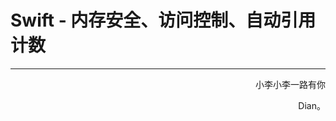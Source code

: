# Swift - 内存安全、访问控制、自动引用计数



















------

<p align="right" color="orange">	小李小李一路有你</p><p align="right" color="orange">	Dian。</p>	

